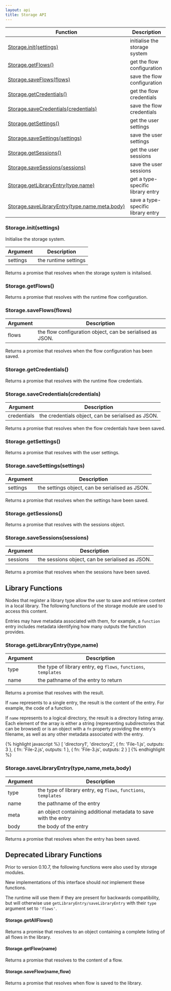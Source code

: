 ```yaml
---
layout: api
title: Storage API
---
```


 Function                                                      | Description 
---------------------------------------------------------------|-------------------------
[Storage.init(settings)](#storageinitsettings)                 | initialise the storage system
[Storage.getFlows()](#storagegetflows)                         | get the flow configuration
[Storage.saveFlows(flows)](#storagesaveflowsflows)             | save the flow configuration
[Storage.getCredentials()](#storagegetcredentials)             | get the flow credentials
[Storage.saveCredentials(credentials)](#storagesavecredentialscredentials) | save the flow credentials
[Storage.getSettings()](#storagegetsettings)                   | get the user settings
[Storage.saveSettings(settings)](#storagesavesettingssettings) | save the user settings
[Storage.getSessions()](#storagegetsessions)                   | get the user sessions
[Storage.saveSessions(sessions)](#storagesavesessionssessions) | save the user sessions
[Storage.getLibraryEntry(type,name)](#storagegetlibraryentrytypename) | get a type-specific library entry
[Storage.saveLibraryEntry(type,name,meta,body)](#storagesavelibraryentrytypenamemetabody) | save a type-specific library entry

### Storage.init(settings)

Initialise the storage system.

Argument | Description
---------|----------------------
settings | the runtime settings

Returns a promise that resolves when the storage system is initalised.

### Storage.getFlows()

Returns a promise that resolves with the runtime flow configuration.

### Storage.saveFlows(flows)

Argument | Description
---------|------------------------------
flows    | the flow configuration object, can be serialised as JSON.

Returns a promise that resolves when the flow configuration has been saved.

### Storage.getCredentials()

Returns a promise that resolves with the runtime flow credentials.

### Storage.saveCredentials(credentials)

Argument    | Description
------------|------------------------
credentials | the credentials object, can be serialised as JSON.

Returns a promise that resolves when the flow credentials have been saved.

### Storage.getSettings()

Returns a promise that resolves with the user settings.

### Storage.saveSettings(settings)

Argument | Description
---------|------------------------
settings | the settings object, can be serialised as JSON.

Returns a promise that resolves when the settings have been saved.

### Storage.getSessions()

Returns a promise that resolves with the sessions object.

### Storage.saveSessions(sessions)

Argument | Description
---------|------------------------
sessions | the sessions object, can be serialised as JSON.

Returns a promise that resolves when the sessions have been saved.

## Library Functions

Nodes that register a library type allow the user to save and retrieve content
in a local library. The following functions of the storage module are used to
access this content.

Entries may have metadata associated with them, for example, a `function` entry
includes metadata identifying how many outputs the function provides.

### Storage.getLibraryEntry(type,name)

Argument | Description
---------|----------------------------------------------------------------
type     | the type of library entry, eg `flows`, `functions`, `templates`
name     | the pathname of the entry to return

Returns a promise that resolves with the result.

If `name` represents to a single entry, the result is the content of the entry. 
For example, the code of a function.

If `name` represents to a logical directory, the result is a directory listing array.
Each element of the array is either a string (representing subdirectories that can
be browsed) or is an object with a `fn` property providing the entry's filename,
as well as any other metadata associated with the entry.

{% highlight javascript %}
[ 'directory1',
  'directory2',
  { fn: 'File-1.js', outputs: 3 },
  { fn: 'File-2.js', outputs: 1 },
  { fn: 'File-3.js', outputs: 2 }
]
{% endhighlight %}

### Storage.saveLibraryEntry(type,name,meta,body)

Argument | Description
---------|----------------------------------------------------------------
type     | the type of library entry, eg `flows`, `functions`, `templates`
name     | the pathname of the entry
meta     | an object containing additional metadata to save with the entry
body     | the body of the entry

Returns a promise that resolves when the entry has been saved.


## Deprecated Library Functions

Prior to version 0.10.7, the following functions were also used by storage modules.

New implementations of this interface should _not_ implement these functions.

The runtime will use them if they are present for backwards compatibility, but
will otherwise use `getLibraryEntry/saveLibraryEntry` with their `type` argument
set to `'flows'`.

#### Storage.getAllFlows()

Returns a promise that resolves to an object containing a complete listing of
all flows in the library.

#### Storage.getFlow(name)

Returns a promise that resolves to the content of a flow.

#### Storage.saveFlow(name,flow)

Returns a promise that resolves when flow is saved to the library.

